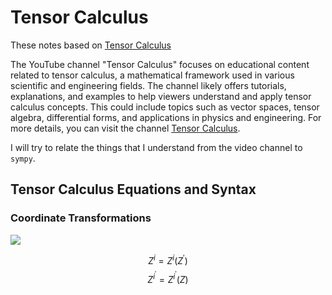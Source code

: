 # Tensor Calculus

These notes based on [Tensor Calculus][]

The YouTube channel "Tensor Calculus" focuses on educational content
related to tensor calculus, a mathematical framework used in various
scientific and engineering fields. The channel likely offers tutorials,
explanations, and examples to help viewers understand and apply tensor calculus concepts. This could include topics such as vector spaces, tensor algebra,
differential forms, and applications in physics and engineering. For more details, you can visit the channel [Tensor Calculus][].

I will try to relate the things that I understand from the video channel
to `sympy`.

[Tensor Calculus]:https://youtube.com/@tensorcalculus822?si=W1jcHFMB7topS492

## Tensor Calculus Equations and Syntax

### Coordinate Transformations

![](./docs/Coord-Transform-01.jpg)


$$
Z^i = Z^i(Z^\prime) 
$$
$$
Z^{i^\prime} = Z^{i^\prime}(Z)
$$



